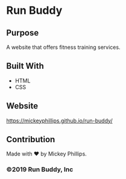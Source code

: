 # Run Buddy

## Purpose
A website that offers fitness training services.

## Built With
* HTML
* CSS

## Website
https://mickeyphillips.github.io/run-buddy/

## Contribution
Made with ❤️ by Mickey Phillips.

### ©️2019 Run Buddy, Inc 
